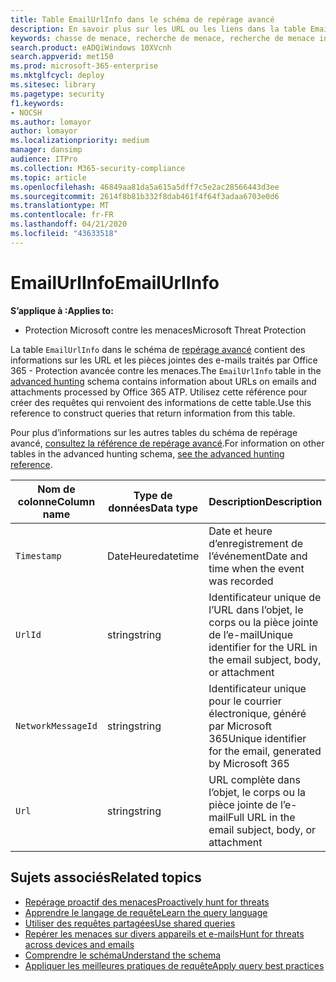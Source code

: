 ```yaml
---
title: Table EmailUrlInfo dans le schéma de repérage avancé
description: En savoir plus sur les URL ou les liens dans la table EmailUrlInfo du schéma de repérage avancé
keywords: chasse de menace, recherche de menace, recherche de menace informatique, protection contre les menaces Microsoft, Microsoft 365, MTP, M365, recherche, requête, télémétrie, référence de schéma, Kusto, table, colonne, type de données, description, EmailUrlInfo, ID de message réseau, URL, lien
search.product: eADQiWindows 10XVcnh
search.appverid: met150
ms.prod: microsoft-365-enterprise
ms.mktglfcycl: deploy
ms.sitesec: library
ms.pagetype: security
f1.keywords:
- NOCSH
ms.author: lomayor
author: lomayor
ms.localizationpriority: medium
manager: dansimp
audience: ITPro
ms.collection: M365-security-compliance
ms.topic: article
ms.openlocfilehash: 46849aa81da5a615a5dff7c5e2ac28566443d3ee
ms.sourcegitcommit: 2614f8b81b332f8dab461f4f64f3adaa6703e0d6
ms.translationtype: MT
ms.contentlocale: fr-FR
ms.lasthandoff: 04/21/2020
ms.locfileid: "43633518"
---
```

# <a name="emailurlinfo"></a><span data-ttu-id="c3d4c-104">EmailUrlInfo</span><span class="sxs-lookup"><span data-stu-id="c3d4c-104">EmailUrlInfo</span></span>

<span data-ttu-id="c3d4c-105">**S’applique à :**</span><span class="sxs-lookup"><span data-stu-id="c3d4c-105">**Applies to:**</span></span>
- <span data-ttu-id="c3d4c-106">Protection Microsoft contre les menaces</span><span class="sxs-lookup"><span data-stu-id="c3d4c-106">Microsoft Threat Protection</span></span>



<span data-ttu-id="c3d4c-107">La table `EmailUrlInfo` dans le schéma de [repérage avancé](advanced-hunting-overview.md) contient des informations sur les URL et les pièces jointes des e-mails traités par Office 365 - Protection avancée contre les menaces.</span><span class="sxs-lookup"><span data-stu-id="c3d4c-107">The `EmailUrlInfo` table in the [advanced hunting](advanced-hunting-overview.md) schema contains information about URLs on emails and attachments processed by Office 365 ATP.</span></span> <span data-ttu-id="c3d4c-108">Utilisez cette référence pour créer des requêtes qui renvoient des informations de cette table.</span><span class="sxs-lookup"><span data-stu-id="c3d4c-108">Use this reference to construct queries that return information from this table.</span></span>

<span data-ttu-id="c3d4c-109">Pour plus d’informations sur les autres tables du schéma de repérage avancé, [consultez la référence de repérage avancé](advanced-hunting-schema-tables.md).</span><span class="sxs-lookup"><span data-stu-id="c3d4c-109">For information on other tables in the advanced hunting schema, [see the advanced hunting reference](advanced-hunting-schema-tables.md).</span></span>

| <span data-ttu-id="c3d4c-110">Nom de colonne</span><span class="sxs-lookup"><span data-stu-id="c3d4c-110">Column name</span></span> | <span data-ttu-id="c3d4c-111">Type de données</span><span class="sxs-lookup"><span data-stu-id="c3d4c-111">Data type</span></span> | <span data-ttu-id="c3d4c-112">Description</span><span class="sxs-lookup"><span data-stu-id="c3d4c-112">Description</span></span> |
|-------------|-----------|-------------|
| `Timestamp` | <span data-ttu-id="c3d4c-113">DateHeure</span><span class="sxs-lookup"><span data-stu-id="c3d4c-113">datetime</span></span> | <span data-ttu-id="c3d4c-114">Date et heure d’enregistrement de l’événement</span><span class="sxs-lookup"><span data-stu-id="c3d4c-114">Date and time when the event was recorded</span></span> |
| `UrlId` | <span data-ttu-id="c3d4c-115">string</span><span class="sxs-lookup"><span data-stu-id="c3d4c-115">string</span></span> | <span data-ttu-id="c3d4c-116">Identificateur unique de l’URL dans l’objet, le corps ou la pièce jointe de l’e-mail</span><span class="sxs-lookup"><span data-stu-id="c3d4c-116">Unique identifier for the URL in the email subject, body, or attachment</span></span> |
| `NetworkMessageId` | <span data-ttu-id="c3d4c-117">string</span><span class="sxs-lookup"><span data-stu-id="c3d4c-117">string</span></span> | <span data-ttu-id="c3d4c-118">Identificateur unique pour le courrier électronique, généré par Microsoft 365</span><span class="sxs-lookup"><span data-stu-id="c3d4c-118">Unique identifier for the email, generated by Microsoft 365</span></span> |
| `Url` | <span data-ttu-id="c3d4c-119">string</span><span class="sxs-lookup"><span data-stu-id="c3d4c-119">string</span></span> | <span data-ttu-id="c3d4c-120">URL complète dans l’objet, le corps ou la pièce jointe de l’e-mail</span><span class="sxs-lookup"><span data-stu-id="c3d4c-120">Full URL in the email subject, body, or attachment</span></span> |

## <a name="related-topics"></a><span data-ttu-id="c3d4c-121">Sujets associés</span><span class="sxs-lookup"><span data-stu-id="c3d4c-121">Related topics</span></span>
- [<span data-ttu-id="c3d4c-122">Repérage proactif des menaces</span><span class="sxs-lookup"><span data-stu-id="c3d4c-122">Proactively hunt for threats</span></span>](advanced-hunting-overview.md)
- [<span data-ttu-id="c3d4c-123">Apprendre le langage de requête</span><span class="sxs-lookup"><span data-stu-id="c3d4c-123">Learn the query language</span></span>](advanced-hunting-query-language.md)
- [<span data-ttu-id="c3d4c-124">Utiliser des requêtes partagées</span><span class="sxs-lookup"><span data-stu-id="c3d4c-124">Use shared queries</span></span>](advanced-hunting-shared-queries.md)
- [<span data-ttu-id="c3d4c-125">Repérer les menaces sur divers appareils et e-mails</span><span class="sxs-lookup"><span data-stu-id="c3d4c-125">Hunt for threats across devices and emails</span></span>](advanced-hunting-query-emails-devices.md)
- [<span data-ttu-id="c3d4c-126">Comprendre le schéma</span><span class="sxs-lookup"><span data-stu-id="c3d4c-126">Understand the schema</span></span>](advanced-hunting-schema-tables.md)
- [<span data-ttu-id="c3d4c-127">Appliquer les meilleures pratiques de requête</span><span class="sxs-lookup"><span data-stu-id="c3d4c-127">Apply query best practices</span></span>](advanced-hunting-best-practices.md)
